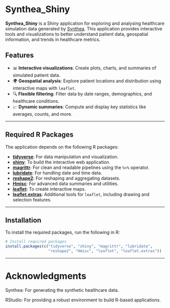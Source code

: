 # Synthea_Shiny

**Synthea_Shiny** is a Shiny application for exploring and analysing healthcare simulation data generated by [Synthea](https://github.com/synthetichealth/synthea). This application provides interactive tools and visualizations to better understand patient data, geospatial information, and trends in healthcare metrics.

## Features
- 📊 **Interactive visualizations**: Create plots, charts, and summaries of simulated patient data.
- 🌍 **Geospatial analysis**: Explore patient locations and distribution using interactive maps with `leaflet`.
- 🔍 **Flexible filtering**: Filter data by date ranges, demographics, and healthcare conditions.
- 📈 **Dynamic summaries**: Compute and display key statistics like averages, counts, and more.

---

## Required R Packages

The application depends on the following R packages:

- **[tidyverse](https://www.tidyverse.org/)**: For data manipulation and visualization.
- **[shiny](https://shiny.rstudio.com/)**: To build the interactive web application.
- **[magrittr](https://cran.r-project.org/web/packages/magrittr/)**: For clean and readable pipelines using the `%>%` operator.
- **[lubridate](https://lubridate.tidyverse.org/)**: For handling date and time data.
- **[reshape2](https://cran.r-project.org/web/packages/reshape2/)**: For reshaping and aggregating datasets.
- **[Hmisc](https://cran.r-project.org/web/packages/Hmisc/)**: For advanced data summaries and utilities.
- **[leaflet](https://rstudio.github.io/leaflet/)**: To create interactive maps.
- **[leaflet.extras](https://cran.r-project.org/web/packages/leaflet.extras/)**: Additional tools for `leaflet`, including drawing and selection features.

---

## Installation

To install the required packages, run the following in R:

```r
# Install required packages
install.packages(c("tidyverse", "shiny", "magrittr", "lubridate", 
                   "reshape2", "Hmisc", "leaflet", "leaflet.extras"))
```
---

# Acknowledgments
Synthea: For generating the synthetic healthcare data.

RStudio: For providing a robust environment to build R-based applications.
